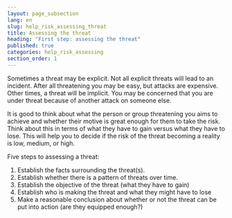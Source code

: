 ```yaml
---
layout: page_subsection
lang: en
slug: help_risk_assessing_threat
title: Assessing the threat
heading: "First step: assessing the threat"
published: true
categories: help_risk_assessing
section_order: 1
---
```


Sometimes a threat may be explicit. Not all explicit threats will lead to an incident. After all threatening you may be easy, but attacks are expensive. Other times, a threat will be implicit. You may be concerned that you are under threat because of another attack on someone else.

It is good to think about what the person or group threatening you aims to achieve and whether their motive is great enough for them to take the risk. Think about this in terms of what they have to gain versus what they have to lose. This will help you to decide if the risk of the threat becoming a reality is low, medium, or high.

Five steps to assessing a threat:

1. Establish the facts surrounding the threat(s).
2. Establish whether there is a pattern of threats over time.
3. Establish the objective of the threat (what they have to gain)
4. Establish who is making the threat and what they might have to lose
5. Make a reasonable conclusion about whether or not the threat can be put into action (are they equipped enough?)